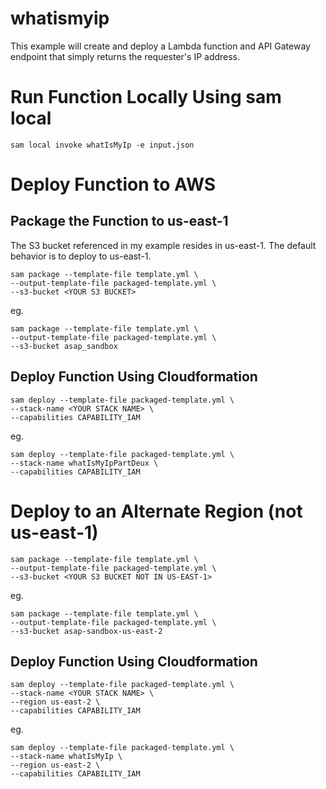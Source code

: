 # whatismyip

This example will create and deploy a Lambda function and API Gateway endpoint that simply returns the requester's IP address.

# Run Function Locally Using sam local

```
sam local invoke whatIsMyIp -e input.json
```

# Deploy Function to AWS

## Package the Function to us-east-1

The S3 bucket referenced in my example resides in us-east-1.  The default behavior is to deploy to us-east-1.

```
sam package --template-file template.yml \
--output-template-file packaged-template.yml \
--s3-bucket <YOUR S3 BUCKET>
```

eg.

```
sam package --template-file template.yml \
--output-template-file packaged-template.yml \
--s3-bucket asap_sandbox
```

## Deploy Function Using Cloudformation

```
sam deploy --template-file packaged-template.yml \
--stack-name <YOUR STACK NAME> \
--capabilities CAPABILITY_IAM
```

eg.

```
sam deploy --template-file packaged-template.yml \
--stack-name whatIsMyIpPartDeux \
--capabilities CAPABILITY_IAM
```

# Deploy to an Alternate Region (not us-east-1)

```
sam package --template-file template.yml \
--output-template-file packaged-template.yml \
--s3-bucket <YOUR S3 BUCKET NOT IN US-EAST-1>
```

eg.

```
sam package --template-file template.yml \
--output-template-file packaged-template.yml \
--s3-bucket asap-sandbox-us-east-2
```

## Deploy Function Using Cloudformation

```
sam deploy --template-file packaged-template.yml \
--stack-name <YOUR STACK NAME> \
--region us-east-2 \
--capabilities CAPABILITY_IAM
```

eg.

```
sam deploy --template-file packaged-template.yml \
--stack-name whatIsMyIp \
--region us-east-2 \
--capabilities CAPABILITY_IAM
```
